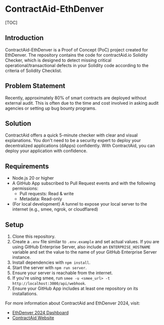 # ContractAid-EthDenver

[TOC]

## Introduction

ContractAid-EthDenver is a Proof of Concept (PoC) project created for EthDenver. The repository contains the code for contractAid.io Solidity Checker, which is designed to detect missing critical operational/transactional defects in your Solidity code according to the criteria of Solidity Checklist.

## Problem Statement

Recently, approximately 80% of smart contracts are deployed without external audit. This is often due to the time and cost involved in asking audit agencies or setting up bug bounty programs.

## Solution

ContractAid offers a quick 5-minute checker with clear and visual explanations. You don't need to be a security expert to deploy your decentralized applications (dApps) confidently. With ContractAid, you can deploy your application with confidence.

## Requirements

- Node.js 20 or higher
- A GitHub App subscribed to Pull Request events and with the following permissions:
  - Pull requests: Read & write
  - Metadata: Read-only
- (For local development) A tunnel to expose your local server to the internet (e.g., smee, ngrok, or cloudflared)

## Setup

1. Clone this repository.
2. Create a `.env` file similar to `.env.example` and set actual values. If you are using GitHub Enterprise Server, also include an `ENTERPRISE_HOSTNAME` variable and set the value to the name of your GitHub Enterprise Server instance.
3. Install dependencies with `npm install`.
4. Start the server with `npm run server`.
5. Ensure your server is reachable from the internet.
6. If you're using smee, run `smee -u <smee_url> -t http://localhost:3000/api/webhook`.
7. Ensure your GitHub App includes at least one repository on its installations.

For more information about ContractAid and EthDenver 2024, visit:
- [EthDenver 2024 Dashboard](https://devfolio.co/ethdenver2024/dashboard)
- [ContractAid Website](https://contractaid.io/)
